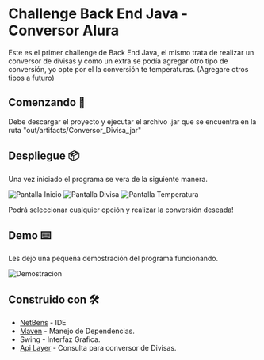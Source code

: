 # Challenge Back End Java - Conversor Alura

Este es el primer challenge de Back End Java, el mismo trata de realizar un conversor de divisas y como un extra se podía agregar otro tipo de conversión, yo opte por el la conversión te temperaturas. (Agregare otros tipos a futuro)

## Comenzando 🚀

Debe descargar el proyecto y ejecutar el archivo .jar que se encuentra en la ruta "out/artifacts/Conversor_Divisa_jar"

## Despliegue 📦
Una vez iniciado el programa se vera de la siguiente manera.

![Pantalla Inicio](https://i.imgur.com/4XDxUPK.png)
![Pantalla Divisa](https://i.imgur.com/y0q4pTP.png)
![Pantalla Temperatura](https://i.imgur.com/0JEVp8u.png)

Podrá seleccionar cualquier opción y realizar la conversión deseada!


## Demo ⌨️ 


Les dejo una pequeña demostración del programa funcionando.

![Demostracion](https://i.imgur.com/9T10Zpf.gif)


## Construido con 🛠️

- [NetBens](https://netbeans.apache.org/) - IDE
- [Maven](https://maven.apache.org/) - Manejo de Dependencias.
- Swing - Interfaz Grafica.
- [Api Layer](https://apilayer.com/marketplace/exchangerates_data-api) - Consulta para conversor de Divisas. 

